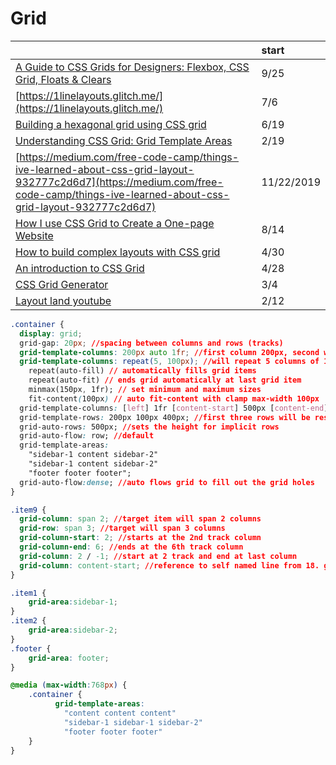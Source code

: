 # Grid

|  | start |
| :--- | :--- |
| [A Guide to CSS Grids for Designers: Flexbox, CSS Grid, Floats & Clears](https://blog.prototypr.io/a-guide-to-css-grids-for-designers-flexbox-css-grid-floats-clears-9487659aed92) | 9/25 |
| [https://1linelayouts.glitch.me/](https://1linelayouts.glitch.me/) | 7/6 |
| [Building a hexagonal grid using CSS grid](https://ninjarockstar.dev/css-hex-grids/) | 6/19 |
| [Understanding CSS Grid: Grid Template Areas](https://www.smashingmagazine.com/2020/02/understanding-css-grid-template-areas/) | 2/19 |
| [https://medium.com/free-code-camp/things-ive-learned-about-css-grid-layout-932777c2d6d7](https://medium.com/free-code-camp/things-ive-learned-about-css-grid-layout-932777c2d6d7) | 11/22/2019 |
| [How I use CSS Grid to Create a One-page Website](https://medium.com/swlh/how-i-use-css-grid-to-create-a-one-page-website-ffc97668d33a) | 8/14 |
| [How to build complex layouts with CSS grid](https://gomakethings.com/how-to-build-complex-layouts-with-css-grid/?mc_cid=99b9850ca0&mc_eid=[UNIQID]) | 4/30 |
| [An introduction to CSS Grid](https://gomakethings.com/an-introduction-to-css-grid/?mc_cid=964ca6754c&mc_eid=[UNIQID]) | 4/28 |
| [CSS Grid Generator](https://cssgrid-generator.netlify.com/) | 3/4 |
| [Layout land youtube](https://www.youtube.com/watch?v=FEnRpy9Xfes&list=PLbSquHt1VCf1x_-1ytlVMT0AMwADlWtc1) | 2/12 |

```css
.container {
  display: grid;
  grid-gap: 20px; //spacing between columns and rows (tracks)
  grid-template-columns: 200px auto 1fr; //first column 200px, second will fill depending on content width, and third will take 1 fractional rows
  grid-template-columns: repeat(5, 100px); //will repeat 5 columns of 100px
    repeat(auto-fill) // automatically fills grid items
    repeat(auto-fit) // ends grid automatically at last grid item
    minmax(150px, 1fr); // set minimum and maximum sizes
    fit-content(100px) // auto fit-content with clamp max-width 100px
  grid-template-columns: [left] 1fr [content-start] 500px [content-end] 1fr [right]; //named columns
  grid-template-rows: 200px 100px 400px; //first three rows will be respective pixel size
  grid-auto-rows: 500px; //sets the height for implicit rows
  grid-auto-flow: row; //default
  grid-template-areas: 
    "sidebar-1 content sidebar-2" 
    "sidebar-1 content sidebar-2" 
    "footer footer footer";
  grid-auto-flow:dense; //auto flows grid to fill out the grid holes
}

.item9 {
  grid-column: span 2; //target item will span 2 columns
  grid-row: span 3; //target will span 3 columns
  grid-column-start: 2; //starts at the 2nd track column
  grid-column-end: 6; //ends at the 6th track column
  grid-column: 2 / -1; //start at 2 track and end at last column
  grid-column: content-start; //reference to self named line from 18. grid-template-columns
}

.item1 {
    grid-area:sidebar-1;
}
.item2 {
    grid-area:sidebar-2;
}
.footer {
    grid-area: footer;
}

@media (max-width:768px) {
    .container {
          grid-template-areas: 
            "content content content" 
            "sidebar-1 sidebar-1 sidebar-2" 
            "footer footer footer"
    }
}
```

